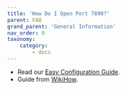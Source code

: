 ```yaml
---
title: 'How Do I Open Port 7890?'
parent: FAQ
grand_parent: 'General Information'
nav_order: 9
taxonomy:
    category:
        - docs
---
```


* Read our [Easy Configuration Guide](https://blog.nem.io/easy-configuration-guide-opening-port-7890/).
* Guide from [WikiHow](http://www.wikihow.com/Open-Ports).

